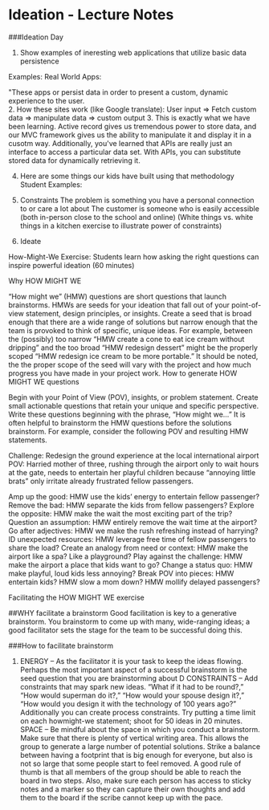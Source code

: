 # Ideation - Lecture Notes


###Ideation Day

1. Show examples of ineresting web applications that utilize basic data persistence

Examples:
Real World Apps:

"These apps or persist data in order to present a custom, dynamic experience to the user.  
2. How these sites work (like Google translate): User input => Fetch custom data => manipulate data => custom output
3. This is exactly what we have been learning.  Active record gives us tremendous power to store data, and our MVC framework gives us the ability to manipulate it and display it in a cusotm way.  Additionally, you've learned that APIs are really just an interface to access a particular data set.  With APIs, you can substitute stored data for dynamically retrieving it.

4. Here are some things our kids have built using that methodology
Student Examples:

5. Constraints
The problem is something you have a personal connection to or care a lot about
The customer is someone who is easily accessible (both in-person close to the school and online)
(White things vs. white things in a kitchen exercise to illustrate power of constraints)

6. Ideate

How-Might-We Exercise: Students learn how asking the right questions can inspire powerful ideation (60 minutes)

Why HOW MIGHT WE

“How might we” (HMW) questions are short questions that launch brainstorms. HMWs are seeds for your ideation that fall out of your point-of-view statement, design principles, or insights.
 Create a seed that is broad enough that there are a wide range of solutions but narrow enough that the team is provoked to think of specific, unique ideas. For example, between the (possibly) too narrow “HMW create a cone to eat ice cream without dripping” and the too broad “HMW redesign dessert” might be the properly scoped “HMW redesign ice cream to be more portable.” 
It should be noted, the the proper scope of the seed will vary with the project and how much progress you have made in your project work. 
How to generate HOW MIGHT WE questions

Begin with your Point of View (POV), insights, or problem statement. Create small actionable questions that retain your unique and specific perspective. Write these questions beginning with the phrase, “How might we…” It is often helpful to brainstorm the HMW questions before the solutions brainstorm. For example, consider the following POV and resulting HMW statements. 

Challenge: Redesign the ground experience at the local international airport POV: Harried mother of three, rushing through the airport only to wait hours at the gate, needs to entertain her playful children because “annoying little brats” only irritate already frustrated fellow passengers. 

Amp up the good: HMW use the kids’ energy to entertain fellow passenger? Remove the bad: HMW separate the kids from fellow passengers? 
Explore the opposite: HMW make the wait the most exciting part of the trip? Question an assumption: HMW entirely remove the wait time at the airport? 
Go after adjectives: HMW we make the rush refreshing instead of harrying? 
ID unexpected resources: HMW leverage free time of fellow passengers to share the load? 
Create an analogy from need or context: HMW make the airport like a spa? Like a playground? 
Play against the challenge: HMW make the airport a place that kids want to go? Change a status quo: HMW make playful, loud kids less annoying? 
Break POV into pieces: HMW entertain kids? HMW slow a mom down? HMW mollify delayed passengers? 

Facilitating the HOW MIGHT WE exercise

##WHY facilitate a brainstorm 
Good facilitation is key to a generative brainstorm. You brainstorm to come up with many, wide-ranging ideas; a good facilitator sets the stage for the team to be successful doing this. 

###How to facilitate brainstorm
1. ENERGY – As the facilitator it is your task to keep the ideas flowing. Perhaps the most important aspect of a successful brainstorm is the seed question that you are brainstorming about  D
CONSTRAINTS – Add constraints that may spark new ideas. “What if it had to be round?,” “How would superman do it?,” “How would your spouse design it?,” “How would you design it with the technology of 100 years ago?” Additionally you can create process constraints. Try putting a time limit on each howmight-we statement; shoot for 50 ideas in 20 minutes. 
SPACE – Be mindful about the space in which you conduct a brainstorm. Make sure that there is plenty of vertical writing area. This allows the group to generate a large number of potential solutions. Strike a balance between having a footprint that is big enough for everyone, but also is not so large that some people start to feel removed. A good rule of thumb is that all members of the group should be able to reach the board in two steps. Also, make sure each person has access to sticky notes and a marker so they can capture their own thoughts and add them to the board if the scribe cannot keep up with the pace. 








